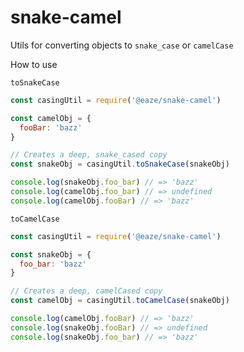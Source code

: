 # snake-camel
Utils for converting objects to `snake_case` or `camelCase`

How to use

`toSnakeCase`
```javascript
const casingUtil = require('@eaze/snake-camel')

const camelObj = {
  fooBar: 'bazz'
}

// Creates a deep, snake_cased copy
const snakeObj = casingUtil.toSnakeCase(snakeObj)

console.log(snakeObj.foo_bar) // => 'bazz'
console.log(camelObj.foo_bar) // => undefined
console.log(camelObj.fooBar) // => 'bazz'
```


`toCamelCase`
```javascript
const casingUtil = require('@eaze/snake-camel')

const snakeObj = {
  foo_bar: 'bazz'
}

// Creates a deep, camelCased copy
const camelObj = casingUtil.toCamelCase(snakeObj)

console.log(camelObj.fooBar) // => 'bazz'
console.log(snakeObj.fooBar) // => undefined
console.log(snakeObj.foo_bar) // => 'bazz'
```
